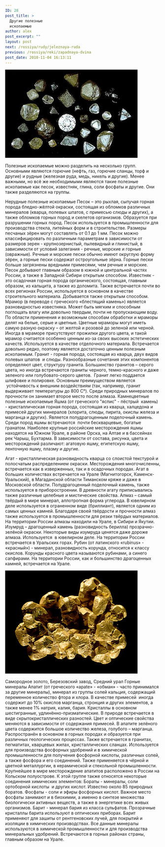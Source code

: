 ```yaml
---
ID: 28
post_title: >
  Другие полезные
  ископаемые
author: alex
post_excerpt: ""
layout: post
next: /rossiya/rudy/jeleznaya-ruda
previous: /rossiya/reki/zapadnaya-dvina
post_date: 2010-11-04 16:13:11
---
```


 

![](/img/book/613.jpg)

Полезные ископаемые можно разделить на несколько групп. Основными являются горючие (нефть, газ, горючие сланцы, торф и другие) и рудные (железная руда, медь, никель и другие).  Менее важными, но всё же необходимыми являются такие полезные ископаемые как песок, известняк, глина, соли фосфаты и другие. Они также разделяются на группы. 
  
Нерудные полезные ископаемые
Песок – это рыхлая, сыпучая горная порода бледно-жёлтой окраски, состоящая из обломков различных минералов (кварца, полевых шпатов, с примесью слюды и других), а также обломков горных пород и скелетов организмов. Образуется при разрушении горных пород. Песок используется в промышленности для производства стекла, литейных форм и в строительстве. 
Размеры песчаных зёрен могут составлять от 0.1 до 1 мм. Песок можно классифицировать по различным параметрам в зависимости от размеров зерен - крупнозернистый, пылевидный и глинистый, в зависимости от условий залегания - речные, морские и горные (овражные). Речные и морские пески обычно имеют округлую форму зёрен, а горные пески содержат остроугольные зёрна. Горные пески больше загрязнены вредными примесями, чем речные и морские. Песок добывают главным образом в южной и центральной частях России, а также в Западной Сибири открытым способом.
Известняк - это осадочная горная порода органического, состоящая, главным образом, из кальцита, а также из доломита. Также встречается почти во всех регионах России, используется в основном в качестве строительного материала. Добывается также открытым способом.
Мрамор (в переводе с греческого «блестящий камень») является разновидностью известняка. Может быть мягким и способным поглощать влагу или довольно твердым, почти не пропускающим воду. По области применения и возможным способам обработки и мраморы делят на белые, серые и цветные. Цветные мраморы могут иметь самую разную окраску – от желтой и розовой до зеленой или черной. Иногда в мраморе присутствуют прожилки другого цвета, и такой мрамор считается особенно ценным из-за своих высоких эстетических качеств. Используется в качестве отделочного материала. Встречается довольно редко, поэтому является достаточно ценным полезным ископаемым.
Гранит - горная порода, состоящая из кварца, двух видов полевых шпатов&nbsp; и слюды. Разнообразные сочетания этих компонентов определяют цвет, структуру гранита. Большинство гранитов – серого цвета, но иногда встречаются граниты черного, темно-красного и даже зеленого или голубовато-серого цветов.&nbsp; Гранит легко поддается шлифовке и полировке. Основным преимуществом является &nbsp;устойчивость к внешним воздействиям (так, например, гранит выдерживает температуры до 800 С°). Среди природных минералов по прочности он занимает второе место после алмаза.
Камнецветные полезные ископаемые
Яшма (от греческого "яспис" - пёстрый&nbsp; камень) - кристаллическая горная порода, состоящая из кварца, халцедона и примесей других минералов (хлорита, слюды, пирита, окислы железа и марганца и других). Является полудрагоценным поделочный камень. Среди пород яшмы встречаются &nbsp;почти бескварцевые, богатые гранатом. Наиболее крупные российские месторождения яшмы находятся на Южном Урале, в районе Орска, на Алтае и в бассейнах рек Чарыш, Бухтарма. В зависимости от состава, рисунка, цвета и месторождений различают: агатовую яшму, египетскую яшму, ленточную яшму, плазму и другие. 
  
Агат - кристаллическая разновидность кварца со слоистой текстурой и полосчатым распределением окраски. Месторождения многочисленны, встречается как в изверженных, так и в осадочных породах. Агат в больших количествах встречается на Урале (Магнитогорск, Каменск-Уральский), в Магаданской области Тиманском кряже и даже в Московской области. Полудрагоценный поделочный камень, также используется в приборостроении. В древности агату приписывались также различные целебные и мистические свойства.
Алмаз – самый твёрдый в мире минерал, аллотропная форма углерода. В ювелирном деле используется в ограненном виде (бриллиант), является одним из самых ценных камней. Благодаря своей твёрдости и прочности алмаз также используется в промышленности для резки твёрдых материалов. На территории России алмазы находили на Урале, в Сибири и Якутии.
Изумруд – драгоценный камень (разновидность берилла) прозрачно-зелёной окраски. Некоторые виды изумруда ценятся даже дороже алмаза. Используется&nbsp; в ювелирном деле. На территории России встречается в Уральских горах.
Рубин (от латинского «rubinus» - «красный») - минерал, разновидность корунда, относится к классу окислов. Корунды красного цвета называются рубинами, а синего сапфирами. На территории России, как и большинство драгоценных камней, встречается на Урале.


![](/img/text/pol_iskop/dr_pol_iskop/2.jpg)

Самородное золото, Березовский завод, Средний урал
Горные минералы
Апатит (от греческого «арate» - «обман» - часто принимался за другие минералы), минерал из группы солей кальция, содержащий переменное количество фтора и хлора. В качестве примесей &nbsp;иногда содержит до 10% окислов марганца, стронция и других элементов, а также менее 1% натрия, калия, бария. Кристаллы в основном шестигранные, удлинённо-призматические. В природе встречается в виде скрытокристаллических разностей. Цвет и оптические свойства меняются в зависимости от содержания примесей. В апатите зелёного цвета содержится большое количество железа, голубого – марганца. 
Распространён в основном в горных породах и образуется при различных геологических процессах. Также встречается в гранитах, пегматитах, кварцевых жилах, кристаллических сланцах. Используется для производства фосфорных удобрений и в химической промышленности для получения фосфорной кислоты, различных солей, а также фосфора и его соединений. Также применяется в чёрной и цветной металлургии, в керамической и стекольной промышленности.
Крупнейшее в мире месторождение апатитов расположено в России на Кольском полуострове.
К этой группе также относятся некоторые соединения химических элементов:
Бораты - минералы, соли ортоборной кислоты &nbsp;и других кислот. Известно около 85 природных боратов. Фосфаты - соли и эфиры фосфорных кислот. Важное место фосфаты занимают и в биохимии, а именно в синтезе множества биологически активных веществ, а также в энергетике всех живых организмов. Барит&nbsp;- минерал бария из класса сульфатов. Прозрачные кристаллы барита используют в оптических приборах. Барит применяют для зашиты от рентгеновских лучей, для покрытий и изоляции в химических производствах. 
Все данные минералы используются в химической промышленности и для производства минеральных удобрений. Встречаются в горных районах страны, главным образом на Урале.